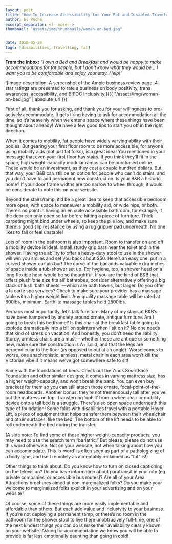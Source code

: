 ```yaml
---
layout: post
title: "How To Increase Accessibility for Your Fat and Disabled Travelers"
author: El Poché
excerpt_separator: <!--more-->
thumbnail: "assets/img/thumbnails/woman-on-bed.jpg"


date: 2018-05-28
tags: [disabilities, travelling, fat]
---
```


**From the Inbox:** *“I own a Bed and Breakfast and would be happy to make accommodations for fat people, but I don't know what they would be... I want you to be comfortable and enjoy your stay. Help!”*

<!--more-->

![Image description: A screenshot of the Ample business review page. 4 star ratings are presented to rate a business on body positivity, trans awareness, accessibility, and BIPOC Inclusivity.]({{ "/assets/img/woman-on-bed.jpg" | absolute_url }})

First of all, thank you for asking, and thank you for your willingness to pro-actively accommodate. It gets tiring having to ask for accommodation all the time, so it’s heavenly when we enter a space where these things have been thought about already! We have a few good tips to start you off in the right direction.

When it comes to mobility, fat people have widely varying ability with their bodies. But gearing your first floor room to be more accessible, for anyone using mobility aids (not just fat folks), is a great idea! You mentioned in your message that even your first floor has stairs. If you think they’ll fit in the space, high weight-capacity modular ramps can be purchased online. These would be an investment, as they cost a couple hundred dollars. But that way, your B&B can still be an option for people who can’t do stairs, and you don’t have to add permanent new construction. Is your B&B a historic home? If your door frame widths are too narrow to wheel through, it would be considerate to note this on your website.

Beyond the stairs/ramp, it’d be a great idea to keep that accessible bedroom more open, with space to maneuver a mobility aid, or wide hips, or both. There’s no point in having an en suite accessible bathroom, for example, if the door can only open so far before hitting a piece of furniture. Thick carpeting might bind under wheels, so keep the pile low, and make sure there is good slip resistance by using a rug gripper pad underneath. No one likes to fall or feel unstable!

Lots of room in the bathroom is also important. Room to transfer on and off a mobility device is ideal. Install sturdy grip bars near the toilet and in the shower. Having the ability to offer a heavy-duty stool to use in the shower will win you smiles and set you back about $50. Here’s an easy one: put in a curved shower curtain bar! The curve of the bar adds valuable extra inches of space inside a tub-shower set up. For hygiene, too, a shower head on a long flexible hose would be so thoughtful. If you are the kind of B&B that offers plush ‘one size fits all’ bathrobes, consider alternatively offering a big stack of lush ‘bath sheets’ —which are bath towels, but larger. Do you offer a la carte spa services? Check to make sure your provider has a massage table with a higher weight limit. Any quality massage table will be rated at 600lbs, minimum. Earthlite massage tables hold 2500lbs.

Perhaps most importantly, let’s talk furniture. Many of my stays at B&B’s have been hampered by anxiety around ornate, antique furniture. Am I going to break this bedframe? Is this chair at the breakfast table going to explode dramatically into a billion splinters when I sit on it? No one needs that kind of stress on vacation! And honestly, you don’t need the liability. Sturdy, armless chairs are a must— whether these are antique or something new, make sure the construction is A+ solid, and that the legs are perpendicular to the floor (as opposed to out at an angle). Worse comes to worse, one anachronistic, armless, metal chair in each area won’t kill the Victorian vibe if it means we’ve got somewhere safe to sit!

Same with the foundations of beds. Check out the Zinus SmartBase Foundation and other similar designs; it comes in varying mattress size, has a higher weight-capacity, and won’t break the bank. You can even buy brackets for them so you can still attach those ornate, focal-point-of-the-room headboards. Another bonus: they’re not tremendously tall after you’ve put the mattress on top. Transferring ‘uphill’ from a wheelchair or mobility device onto a tall bed is a struggle. There’s also open space underneath this type of foundation! Some folks with disabilities travel with a portable Hoyer Lift, a piece of equipment that helps transfer them between their wheelchair and other surfaces, like the bed. The bottom of the lift needs to be able to roll underneath the bed during the transfer.

(A side note: To find some of these higher weight-capacity products, you may need to use the search term “bariatric.” But please, please do not use this word otherwise. Not on your website, not when talking about how you can accommodate. This ‘b-word’ is often seen as part of a pathologizing of a body type, and isn’t remotely as acceptably reclaimed as “fat” is!)

Other things to think about: Do you know how to turn on closed captioning on the television? Do you have information about paratransit in your city (eg. private companies, or accessible bus routes)? Are all of your Area Attractions brochures aimed at non-marginalized folks? Do you make your welcome to marginalized folks explicit in your advertising and on your website?

Of course, some of these things are more easily implementable and affordable than others. But each add value and inclusivity to your business. If you’re not deploying a permanent ramp, or there’s no room in the bathroom for the shower stool to live there unobtrusively full-time, one of the next kindest things you can do is make their availability clearly known on your website. Asking for accommodation we know you will be able to provide is far less emotionally daunting than going in cold!

